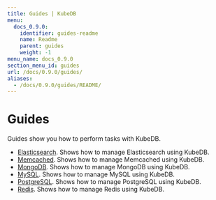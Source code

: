 ```yaml
---
title: Guides | KubeDB
menu:
  docs_0.9.0:
    identifier: guides-readme
    name: Readme
    parent: guides
    weight: -1
menu_name: docs_0.9.0
section_menu_id: guides
url: /docs/0.9.0/guides/
aliases:
  - /docs/0.9.0/guides/README/
---
```


# Guides

Guides show you how to perform tasks with KubeDB.

- [Elasticsearch](/docs/guides/elasticsearch/README.md). Shows how to manage Elasticsearch using KubeDB.
- [Memcached](/docs/guides/memcached/README.md). Shows how to manage Memcached using KubeDB.
- [MongoDB](/docs/guides/mongodb/README.md). Shows how to manage MongoDB using KubeDB.
- [MySQL](/docs/guides/mysql/README.md). Shows how to manage MySQL using KubeDB.
- [PostgreSQL](/docs/guides/postgres/README.md). Shows how to manage PostgreSQL using KubeDB.
- [Redis](/docs/guides/redis/README.md). Shows how to manage Redis using KubeDB.
